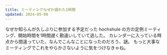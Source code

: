 ```yaml
---
title: ミーティングなぜか遅れた1時間
updated: 2024-05-08
---
```


なぜか知らんが久しぶりに参加する予定だった hochshule の方の定例ミーティング、開始時間を1時間遅く勘違いしていて逃した。
カレンダーに入っている時点から間違っていた、なんでこんなことになったのだろう、謎。
もっと大事なミーティングでこれをやらかさないように気をつけなきゃね。
